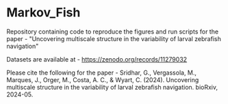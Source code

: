 # Markov_Fish

Repository containing code to reproduce the figures and run scripts for the paper - "Uncovering multiscale structure in the variability of larval zebrafish navigation"

Datasets are available at - https://zenodo.org/records/11279032

Please cite the following for the paper - Sridhar, G., Vergassola, M., Marques, J., Orger, M., Costa, A. C., & Wyart, C. (2024). Uncovering multiscale structure in the variability of larval zebrafish navigation. bioRxiv, 2024-05.
